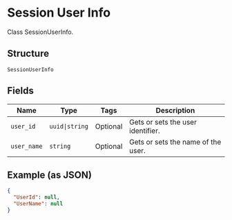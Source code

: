 
# Session User Info

Class SessionUserInfo.

## Structure

`SessionUserInfo`

## Fields

| Name | Type | Tags | Description |
|  --- | --- | --- | --- |
| `user_id` | `uuid\|string` | Optional | Gets or sets the user identifier. |
| `user_name` | `string` | Optional | Gets or sets the name of the user. |

## Example (as JSON)

```json
{
  "UserId": null,
  "UserName": null
}
```

